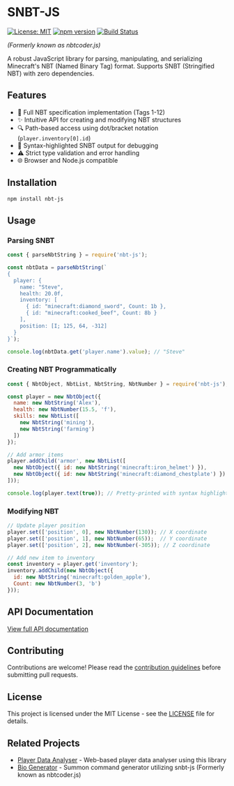 # SNBT-JS

[![License: MIT](https://img.shields.io/badge/License-MIT-yellow.svg)](https://opensource.org/licenses/MIT)
[![npm version](https://img.shields.io/npm/v/snbt-js.svg)](https://www.npmjs.com/package/snbt-js)
[![Build Status](https://github.com/myworldzycpc/snbt-js/actions/workflows/tests.yml/badge.svg)](https://github.com/myworldzycpc/snbt-js/actions)

*(Formerly known as nbtcoder.js)*

A robust JavaScript library for parsing, manipulating, and serializing Minecraft's NBT (Named Binary Tag) format. 
Supports SNBT (Stringified NBT) with zero dependencies.

## Features

- 🚀 Full NBT specification implementation (Tags 1-12)
- ✨ Intuitive API for creating and modifying NBT structures
- 🔍 Path-based access using dot/bracket notation (`player.inventory[0].id`)
- 📝 Syntax-highlighted SNBT output for debugging
- ⚠️ Strict type validation and error handling
- 🌐 Browser and Node.js compatible

## Installation

```bash
npm install nbt-js
```

## Usage

### Parsing SNBT
```javascript
const { parseNbtString } = require('nbt-js');

const nbtData = parseNbtString(`
{
  player: {
    name: "Steve",
    health: 20.0f,
    inventory: [
      { id: "minecraft:diamond_sword", Count: 1b },
      { id: "minecraft:cooked_beef", Count: 8b }
    ],
    position: [I; 125, 64, -312]
  }
}`);

console.log(nbtData.get('player.name').value); // "Steve"
```

### Creating NBT Programmatically
```javascript
const { NbtObject, NbtList, NbtString, NbtNumber } = require('nbt-js');

const player = new NbtObject({
  name: new NbtString('Alex'),
  health: new NbtNumber(15.5, 'f'),
  skills: new NbtList([
    new NbtString('mining'),
    new NbtString('farming')
  ])
});

// Add armor items
player.addChild('armor', new NbtList([
  new NbtObject({ id: new NbtString('minecraft:iron_helmet') }),
  new NbtObject({ id: new NbtString('minecraft:diamond_chestplate') })
]));

console.log(player.text(true)); // Pretty-printed with syntax highlighting
```

### Modifying NBT
```javascript
// Update player position
player.set(['position', 0], new NbtNumber(130)); // X coordinate
player.set(['position', 1], new NbtNumber(65));  // Y coordinate
player.set(['position', 2], new NbtNumber(-305)); // Z coordinate

// Add new item to inventory
const inventory = player.get('inventory');
inventory.addChild(new NbtObject({
  id: new NbtString('minecraft:golden_apple'),
  Count: new NbtNumber(3, 'b')
}));
```

## API Documentation

[View full API documentation](./docs/api-reference.md)

## Contributing

Contributions are welcome! Please read the [contribution guidelines](CONTRIBUTING.md) before submitting pull requests.

## License

This project is licensed under the MIT License - see the [LICENSE](LICENSE) file for details.

## Related Projects

- [Player Data Analyser](https://github.com/myworldzycpc/player-data-analyser) - Web-based player data analyser using this library
- [Bio Generator](https://github.com/TheRedMaker/theredmaker.github.io/tree/main/Biogenerator) - Summon command generator utilizing snbt-js (Formerly known as nbtcoder.js)
